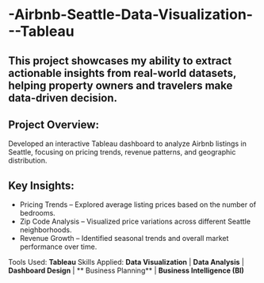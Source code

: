 # -Airbnb-Seattle-Data-Visualization---Tableau
This project showcases my ability to extract actionable insights from real-world datasets, helping property owners and travelers make data-driven decision.
---

## Project Overview:
Developed an interactive Tableau dashboard to analyze Airbnb listings in Seattle, focusing on pricing trends, revenue patterns, and geographic distribution.

## Key Insights:
- Pricing Trends – Explored average listing prices based on the number of bedrooms.
- Zip Code Analysis – Visualized price variations across different Seattle neighborhoods.
- Revenue Growth – Identified seasonal trends and overall market performance over time.



Tools Used: **Tableau**
Skills Applied: **Data Visualization** | **Data Analysis** | **Dashboard Design** | ** Business Planning** | **Business Intelligence (BI)**
